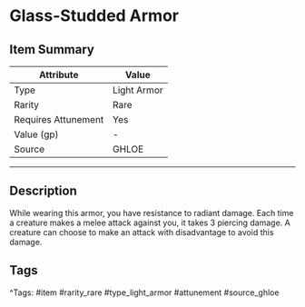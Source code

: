# Glass-Studded Armor

## Item Summary

| Attribute            | Value                        |
|----------------------|------------------------------|
| Type                 | Light Armor |
| Rarity               | Rare             |
| Requires Attunement  | Yes                |
| Value (gp)           | -    |
| Source               | GHLOE |

---

## Description

While wearing this armor, you have resistance to radiant damage. Each time a creature makes a melee attack against you, it takes 3 piercing damage. A creature can choose to make an attack with disadvantage to avoid this damage.

## Tags

^Tags: #item #rarity_rare #type_light_armor #attunement #source_ghloe